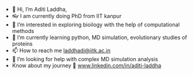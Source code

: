 - 👋 Hi, I’m Aditi Laddha, 
- :eyeglasses: I am currently doing PhD from IIT kanpur
- 👀 I’m interested in exploring bioilogy with the help of computational methods
- 🌱 I’m currently learning  python, MD simulation, evolutionary studies of proteins
- :mailbox: How to reach me laddhadi@iitk.ac.in
- :handshake: I’m looking for help with complex MD simulation analysis
-  Know about my journey :link: www.linkedin.com/in/aditi-laddha

<!---
adi1bioinfo/adi1bioinfo is a ✨ special ✨ repository because its `README.md` (this file) appears on your GitHub profile.
You can click the Preview link to take a look at your changes.
--->

